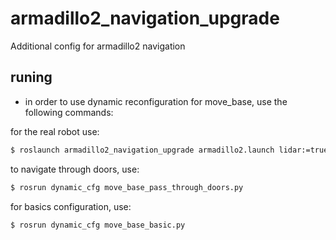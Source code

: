 # armadillo2_navigation_upgrade
Additional config for armadillo2 navigation

## runing

* in order to use dynamic reconfiguration for move_base, use the following commands:

for the real robot use:
```bash
$ roslaunch armadillo2_navigation_upgrade armadillo2.launch lidar:=true amcl:=true have_map:=true map:="<paht_to_map>/<map_name.yaml>" move_base:=true
```

to navigate through doors, use:
```bash
$ rosrun dynamic_cfg move_base_pass_through_doors.py
```

for basics configuration, use:
```bash
$ rosrun dynamic_cfg move_base_basic.py
```
